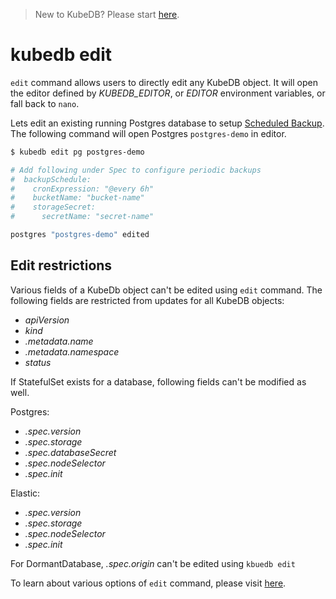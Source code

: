 > New to KubeDB? Please start [here](/docs/tutorial.md).

# kubedb edit

`edit` command allows users to directly edit any KubeDB object. It will open the editor defined by _KUBEDB_EDITOR_, or _EDITOR_ environment variables, or fall back to `nano`.

Lets edit an existing running Postgres database to setup [Scheduled Backup](/docs/backup.md). The following command will open Postgres `postgres-demo` in editor.

```bash
$ kubedb edit pg postgres-demo

# Add following under Spec to configure periodic backups
#  backupSchedule:
#    cronExpression: "@every 6h"
#    bucketName: "bucket-name"
#    storageSecret:
#      secretName: "secret-name"

postgres "postgres-demo" edited
```

## Edit restrictions
Various fields of a KubeDb object can't be edited using `edit` command. The following fields are restricted from updates for all KubeDB objects:
* _apiVersion_
* _kind_
* _.metadata.name_
* _.metadata.namespace_
* _status_


If StatefulSet exists for a database, following fields can't be modified as well.

Postgres:
* _.spec.version_
* _.spec.storage_
* _.spec.databaseSecret_
* _.spec.nodeSelector_
* _.spec.init_

Elastic:
* _.spec.version_
* _.spec.storage_
* _.spec.nodeSelector_
* _.spec.init_

For DormantDatabase, _.spec.origin_ can't be edited using `kbuedb edit`

To learn about various options of `edit` command, please visit [here](/docs/reference/kubedb_edit.md).
